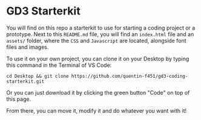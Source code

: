 # GD3 Starterkit

You will find on this repo a starterkit to use for starting a coding project or a prototype. Next to this `README.md` file, you will find an `index.html` file and an `assets/` folder, where the `CSS` and `Javascript` are located, alongside font files and images.

To use it on your own project, you can clone it on your Desktop by typing this command in the Terminal of VS Code:

```
cd Desktop && git clone https://github.com/quentin-f451/gd3-coding-starterkit.git
```

Or you can just download it by clicking the green button "Code" on top of this page.

From there, you can move it, modify it and do whatever you want with it!
